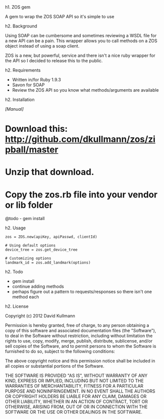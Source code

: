 h1. ZOS gem

A gem to wrap the ZOS SOAP API so it's simple to use

h2. Background

Using SOAP can be cumbersome and sometimes reviewing a WSDL file for a new API can be a pain. This wrapper allows you to call methods on a ZOS object instead of using a soap client.

ZOS is a new, but powerful, service and there isn't a nice ruby wrapper for the API so I decided to release this to the public.

h2. Requirements

* Written in/for Ruby 1.9.3
* Savon for SOAP
* Review the ZOS API so you know what methods/arguments are available

h2. Installation

_[Manual]_

# Download this: http://github.com/dkullmann/zos/zipball/master
# Unzip that download.
# Copy the zos.rb file into your vendor or lib folder

@todo - gem install

h2. Usage

	zos = ZOS.new(apiKey, apiPasswd, clientId)

	# Using default options
	device_tree = zos.get_device_tree

	# Customizing options
	landmark_id = zos.add_landmark(options)


h2. Todo

* gem install
* continue adding methods
* perhaps figure out a pattern to requests/responses so there isn't one method each

h2. License

Copyright (c) 2012 David Kullmann

Permission is hereby granted, free of charge, to any person obtaining a copy
of this software and associated documentation files (the "Software"), to deal
in the Software without restriction, including without limitation the rights
to use, copy, modify, merge, publish, distribute, sublicense, and/or sell
copies of the Software, and to permit persons to whom the Software is
furnished to do so, subject to the following conditions:

The above copyright notice and this permission notice shall be included in
all copies or substantial portions of the Software.

THE SOFTWARE IS PROVIDED "AS IS", WITHOUT WARRANTY OF ANY KIND, EXPRESS OR
IMPLIED, INCLUDING BUT NOT LIMITED TO THE WARRANTIES OF MERCHANTABILITY,
FITNESS FOR A PARTICULAR PURPOSE AND NONINFRINGEMENT. IN NO EVENT SHALL THE
AUTHORS OR COPYRIGHT HOLDERS BE LIABLE FOR ANY CLAIM, DAMAGES OR OTHER
LIABILITY, WHETHER IN AN ACTION OF CONTRACT, TORT OR OTHERWISE, ARISING FROM,
OUT OF OR IN CONNECTION WITH THE SOFTWARE OR THE USE OR OTHER DEALINGS IN
THE SOFTWARE.